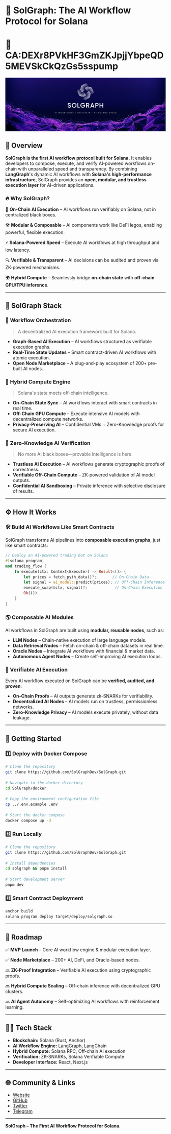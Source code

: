 # 🚀 SolGraph: The AI Workflow Protocol for Solana
# 🚀 CA:DEXr8PVkHF3GmZKJpjjYbpeQD5MEVSkCkQzGs5sspump

![SolGraph Banner](assets/solgraph_banner.png)

## 🔗 Overview

**SolGraph is the first AI workflow protocol built for Solana.** It enables developers to compose, execute, and verify AI-powered workflows on-chain with unparalleled speed and transparency. By combining **LangGraph**'s dynamic AI workflows with **Solana's high-performance infrastructure**, SolGraph provides an **open, modular, and trustless execution layer** for AI-driven applications.

### 🔥 Why SolGraph?

🚀 **On-Chain AI Execution** – AI workflows run verifiably on Solana, not in centralized black boxes.

🛠 **Modular & Composable** – AI components work like DeFi legos, enabling powerful, flexible execution.

⚡ **Solana-Powered Speed** – Execute AI workflows at high throughput and low latency.

🔍 **Verifiable & Transparent** – AI decisions can be audited and proven via ZK-powered mechanisms.

🌍 **Hybrid Compute** – Seamlessly bridge **on-chain state** with **off-chain GPU/TPU inference**.


---

## 🧩 SolGraph Stack

### 🔹 **Workflow Orchestration**
> A decentralized AI execution framework built for Solana.

- **Graph-Based AI Execution** – AI workflows structured as verifiable execution graphs.
- **Real-Time State Updates** – Smart contract-driven AI workflows with atomic execution.
- **Open Node Marketplace** – A plug-and-play ecosystem of 200+ pre-built AI nodes.

### 🔹 **Hybrid Compute Engine**
> Solana's state meets off-chain intelligence.

- **On-Chain State Sync** – AI workflows interact with smart contracts in real time.
- **Off-Chain GPU Compute** – Execute intensive AI models with decentralized compute networks.
- **Privacy-Preserving AI** – Confidential VMs + Zero-Knowledge proofs for secure AI execution.

### 🔹 **Zero-Knowledge AI Verification**
> No more AI black boxes—provable intelligence is here.

- **Trustless AI Execution** – AI workflows generate cryptographic proofs of correctness.
- **Verifiable Off-Chain Compute** – ZK-powered validation of AI model outputs.
- **Confidential AI Sandboxing** – Private inference with selective disclosure of results.


---

## ⚙️ How It Works

### **🛠 Build AI Workflows Like Smart Contracts**
SolGraph transforms AI pipelines into **composable execution graphs**, just like smart contracts:

```rust
// Deploy an AI-powered trading bot on Solana
#[solana_program]  
mod trading_flow {  
    fn execute(ctx: Context<Execute>) -> Result<()> {  
        let prices = fetch_pyth_data()?;       // On-Chain Data
        let signal = ai_model::predict(prices); // Off-Chain Inference
        execute_swap(&ctx, signal)?;            // On-Chain Execution
        Ok(())  
    }  
}  
```

### **🌎 Composable AI Modules**
AI workflows in SolGraph are built using **modular, reusable nodes**, such as:

- **LLM Nodes** – Chain-native execution of large language models.
- **Data Retrieval Nodes** – Fetch on-chain & off-chain datasets in real time.
- **Oracle Nodes** – Integrate AI workflows with financial & market data.
- **Autonomous Agent Nodes** – Create self-improving AI execution loops.

### **🔗 Verifiable AI Execution**
Every AI workflow executed on SolGraph can be **verified, audited, and proven**:

- **On-Chain Proofs** – AI outputs generate zk-SNARKs for verifiability.
- **Decentralized AI Nodes** – AI models run on trustless, permissionless networks.
- **Zero-Knowledge Privacy** – AI models execute privately, without data leakage.


---

## 🔧 Getting Started

### **1️⃣ Deploy with Docker Compose**
```bash
# Clone the repository
git clone https://github.com/SolGraphDev/SolGraph.git

# Navigate to the docker directory
cd SolGraph/docker

# Copy the environment configuration file
cp ../.env.example .env

# Start the docker compose
docker compose up -d
```

### **2️⃣ Run Locally**
```bash
# Clone the repository
git clone https://github.com/SolGraphDev/SolGraph.git

# Install dependencies
cd solgraph && pnpm install

# Start development server
pnpm dev
```

### **3️⃣ Smart Contract Deployment**
```bash
anchor build
solana program deploy target/deploy/solgraph.so
```


---

## 📍 Roadmap

✅ **MVP Launch** – Core AI workflow engine & modular execution layer.

✅ **Node Marketplace** – 200+ AI, DeFi, and Oracle-based nodes.

🔜 **ZK-Proof Integration** – Verifiable AI execution using cryptographic proofs.

🔜 **Hybrid Compute Scaling** – Off-chain inference with decentralized GPU clusters.

🔜 **AI Agent Autonomy** – Self-optimizing AI workflows with reinforcement learning.


---

## 👨‍💻 Tech Stack

- **Blockchain:** Solana (Rust, Anchor)
- **AI Workflow Engine:** LangGraph, LangChain
- **Hybrid Compute:** Solana RPC, Off-chain AI execution
- **Verification:** ZK-SNARKs, Solana Verifiable Compute
- **Developer Interface:** React, Next.js


---

## 🌐 Community & Links

- [Website](https://solgraph.dev)
- [GitHub](https://github.com/SolGraphDev/SolGraph)
- [Twitter](https://x.com/SolGraphDotDev)
- [Telegram](https://t.me/solgraph_dev)

---

**SolGraph – The First AI Workflow Protocol for Solana.**
